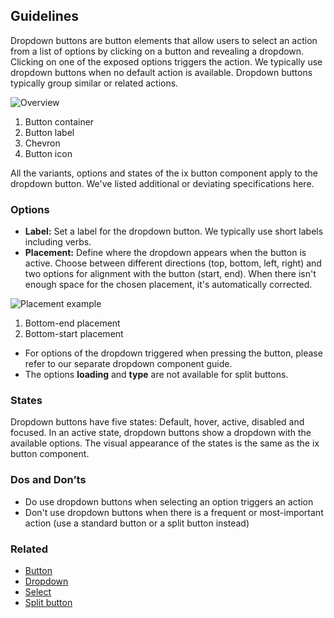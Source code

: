 ## Guidelines

Dropdown buttons are button elements that allow users to select an action from a list of options by clicking on a button and revealing a dropdown. Clicking on one of the exposed options triggers the action. We typically use dropdown buttons when no default action is available. Dropdown buttons typically group similar or related actions.

![Overview](https://www.figma.com/design/wEptRgAezDU1z80Cn3eZ0o/iX-Pattern-Illustrations?type=design&node-id=1477-13932&mode=design&t=97WS5dUS2rk3MCp2-11)

1. Button container
2. Button label
3. Chevron
4. Button icon

All the variants, options and states of the ix button component apply to the dropdown button. We've listed additional or deviating specifications here.

### Options

- **Label:** Set a label for the dropdown button. We typically use short labels including verbs.
- **Placement:** Define where the dropdown appears when the button is active. Choose between different directions (top, bottom, left, right) and two options for alignment with the button (start, end). When there isn't enough space for the chosen placement, it's automatically corrected.

![Placement example](https://www.figma.com/design/wEptRgAezDU1z80Cn3eZ0o/iX-Pattern-Illustrations?type=design&node-id=1504-2203&mode=design&t=5MYmq6zAbfw7xIkC-11)

1. Bottom-end placement
2. Bottom-start placement

- For options of the dropdown triggered when pressing the button, please refer to our separate dropdown component guide.
- The options **loading** and **type** are not available for split buttons.

### States

Dropdown buttons have five states: Default, hover, active, disabled and focused. In an active state, dropdown buttons show a dropdown with the available options. The visual appearance of the states is the same as the ix button component.

### Dos and Don’ts

- Do use dropdown buttons when selecting an option triggers an action
- Don't use dropdown buttons when there is a frequent or most-important action (use a standard button or a split button instead)

### Related

- [Button](../button)
- [Dropdown](../dropdown)
- [Select](../select)
- [Split button](../split-button)
